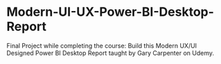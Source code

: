 # Modern-UI-UX-Power-BI-Desktop-Report
Final Project while completing the course: Build this Modern UX/UI Designed Power BI Desktop Report taught by Gary Carpenter on Udemy.
